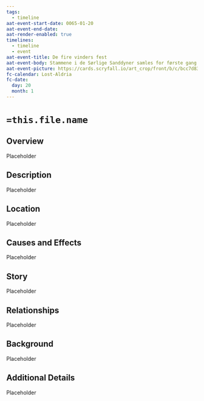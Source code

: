 ```yaml
---
tags:
  - timeline
aat-event-start-date: 0065-01-20
aat-event-end-date: 
aat-render-enabled: true
timelines:
  - timeline
  - event
aat-event-title: De fire vinders fest
aat-event-body: Stammene i de Sørlige Sanddyner samles for første gang for å feire det som skulle bli den årlige Fire Vinders Fest. De samles under åpen himmel og utveksler historier, sanger, tradisjoner og god mat, og knytter dem alle sammen nærmere som ett forrent folk.
aat-event-picture: https://cards.scryfall.io/art_crop/front/b/c/bcc7d833-f71b-4ec4-aad1-07b7583bad64.jpg?1562792751
fc-calendar: Lost-Aldria
fc-date:
  day: 20
  month: 1
---
```


# `=this.file.name`
## Overview

Placeholder

## Description
Placeholder

## Location
Placeholder

## Causes and Effects
Placeholder

## Story
Placeholder

## Relationships
Placeholder

## Background
Placeholder

## Additional Details
Placeholder

